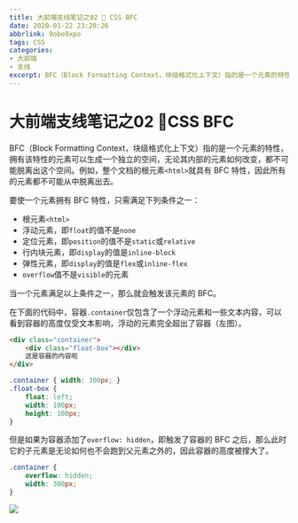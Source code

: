 ```yaml
---
title: 大前端支线笔记之02 💠 CSS BFC
date: 2020-01-22 23:20:26
abbrlink: 9obo9xpo
tags: CSS
categories: 
- 大前端
- 支线
excerpt: BFC（Block Formatting Context，块级格式化上下文）指的是一个元素的特性，拥有该特性的元素可以生成一个独立的空间，无论其内部的元素如何改变，都不可能脱离出这个空间。
---
```


# 大前端支线笔记之02 💠CSS BFC

BFC（Block Formatting Context，块级格式化上下文）指的是一个元素的特性，拥有该特性的元素可以生成一个独立的空间，无论其内部的元素如何改变，都不可能脱离出这个空间。例如，整个文档的根元素`<html>`就具有 BFC 特性，因此所有的元素都不可能从中脱离出去。

要使一个元素拥有 BFC 特性，只需满足下列条件之一：

* 根元素`<html>`
* 浮动元素，即`float`的值不是`none`
* 定位元素，即`position`的值不是`static`或`relative`
* 行内块元素，即`display`的值是`inline-block`
* 弹性元素，即`display`的值是`flex`或`inline-flex`
* `overflow`值不是`visible`的元素

当一个元素满足以上条件之一，那么就会触发该元素的 BFC。

在下面的代码中，容器`.container`仅包含了一个浮动元素和一些文本内容，可以看到容器的高度仅受文本影响，浮动的元素完全超出了容器（左图）。

```html
<div class="container">
    <div class="float-box"></div>
    这是容器的内容啦
</div>
```

```css
.container { width: 300px; }
.float-box {
    float: left;
    width: 100px;
    height: 100px;
}
```

但是如果为容器添加了`overflow: hidden`，即触发了容器的 BFC 之后，那么此时它的子元素是无论如何也不会跑到父元素之外的，因此容器的高度被撑大了。

```css
.container { 
    overflow: hidden;
    width: 300px; 
}
```

![](https://pic1.superbed.cn/item/5dfac6c276085c3289b438d3.jpg)